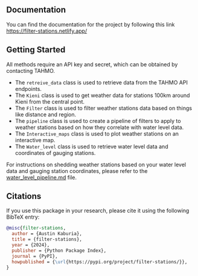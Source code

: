 ## Documentation
You can find the documentation for the project by following this link<br>
https://filter-stations.netlify.app/

Getting Started
---------------
All methods require an API key and secret, which can be obtained by contacting TAHMO. <br>
- The ```retreive_data``` class is used to retrieve data from the TAHMO API endpoints.<br> 
- The ```Kieni``` class is used to get weather data for stations 100km around Kieni from the central point.
- The ```Filter``` class is used to filter weather stations data based on things like distance and region.<br>
- The ```pipeline``` class is used to create a pipeline of filters to apply to weather stations based on how they correlate with water level data.<br>
- The ```Interactive_maps``` class is used to plot weather stations on an interactive map.<br>
- The ```Water_level``` class is used to retrieve water level data and coordinates of gauging stations.<br>

For instructions on shedding weather stations based on your water level data and gauging station coordinates, please refer to the [water_level_pipeline.md](https://github.com/kaburia/filter-stations/blob/main/water_level_pipeline.md) file.

## Citations

If you use this package in your research, please cite it using the following BibTeX entry:

```bibtex
@misc{filter-stations,
  author = {Austin Kaburia},
  title = {filter-stations},
  year = {2024},
  publisher = {Python Package Index},
  journal = {PyPI},
  howpublished = {\url{https://pypi.org/project/filter-stations/}},
}

